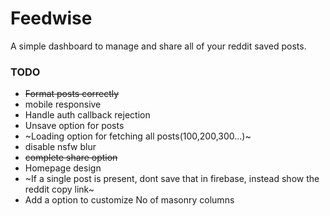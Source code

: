# Feedwise
A simple dashboard to manage and share all of your reddit saved posts. 



### TODO

- ~~Format posts correctly~~
- mobile responsive
- Handle auth callback rejection
- Unsave option for posts
- ~Loading option for fetching all posts(100,200,300...)~
- disable nsfw blur
- ~~complete share option~~ 
- Homepage design
- ~If a single post is present, dont save that in firebase, instead show the reddit copy link~
- Add a option to customize No of masonry columns


